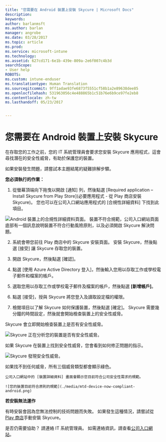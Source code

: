 ```yaml
---
title: "您需要在 Android 裝置上安裝 Skycure | Microsoft Docs"
description: 
keywords: 
author: barlanmsft
ms.author: barlan
manager: angrobe
ms.date: 03/28/2017
ms.topic: article
ms.prod: 
ms.service: microsoft-intune
ms.technology: 
ms.assetid: 627cd171-6e1b-439e-809a-2e6f007c4b3d
searchScope:
- User help
ROBOTS: 
ms.custom: intune-enduser
ms.translationtype: Human Translation
ms.sourcegitcommit: 9ff1adae93fe6873f5551cf58b1a2e89638dee85
ms.openlocfilehash: 531963056c4e488865b1c51b76e6b9ce97fe2eb8
ms.contentlocale: zh-tw
ms.lasthandoff: 05/23/2017


---
```


# <a name="you-need-to-install-skycure-on-your-android-device"></a>您需要在 Android 裝置上安裝 Skycure

在存取您的工作之前，您的 IT 系統管理員會要求您安裝 Skycure 應用程式，這會尋找潛在的安全性威脅，有助於保護您的裝置。

如果安裝發生問題，請嘗試本主題結尾的疑難排解步驟。

**您必須執行的作業：**

1. 從螢幕頂端向下拖曳以開啟 [通知] 列，然後點選 [Required application – Install Skycure from Play Store]\(必要應用程式 - 從 Play 商店安裝 Skycure)。 您也可以在公司入口網站應用程式的 [合規性詳細資料] 下找到此項目。

  ![Android 裝置上的合規性詳細資料頁面。 裝置不符合規範，公司入口網站頁面底部有一個訊息說明裝置不符合行動風險原則，以及必須開啟 Skycure 解決問題。](./media/skycure-resolves-compliance-android.png)

2. 系統會帶您前往 Play 商店中的 Skycure 安裝頁面。 安裝 Skycure，然後點選 [接受] 讓 Skycure 存取您的裝置。

3. 開啟 Skycure，然後點選 [確認]。

4. 點選 [使用 Azure Active Directory 登入]，然後輸入您用以存取工作或學校電子郵件和檔案的帳戶。

5. 選取您用以存取工作或學校電子郵件及檔案的帳戶，然後點選 **[新增帳戶]**。

6. 點選 [接受]，授與 Skycure 將您登入及讀取設定檔的權限。

7. 檢閱項目以了解 Skycure 如何保護裝置，然後點選 [確定]。 Skycure 需要幾分鐘的時間設定，然後就會開始檢查裝置上的安全性威脅。

  Skycure 會立即開始檢查裝置上是否有安全性威脅。

  ![Skycure 正在分析您的裝置是否有安全性威脅。](./media/skycure-scan-in-progress-android.png)

  如果 Skycure 在裝置上找到安全性威脅，您會看到如何修正問題的指示。

  ![Skycure 發現安全性威脅。](./media/skycure-found-a-threat-android.png)

  如果找不到任何威脅，所有三個威脅類型都會顯示綠色。

    公司入口網站中的 [裝置詳細資料] 畫面會顯示您目前符合公司安全性需求的規範。

    ![您的裝置目前符合原則的規範](./media/mtd-device-now-compliant-android.png)

**若安裝無法運作**

有時安裝會因為您無法控制的技術問題而失敗。 如果發生這種情況，請嘗試從 [Play 商店](https://play.google.com/store/apps/details?id=com.skycure.skycure)手動安裝 Skycure。

是否仍需要協助？ 請連絡 IT 系統管理員。 如需連絡資訊，請查看[公司入口網站](http://portal.manage.microsoft.com)。


